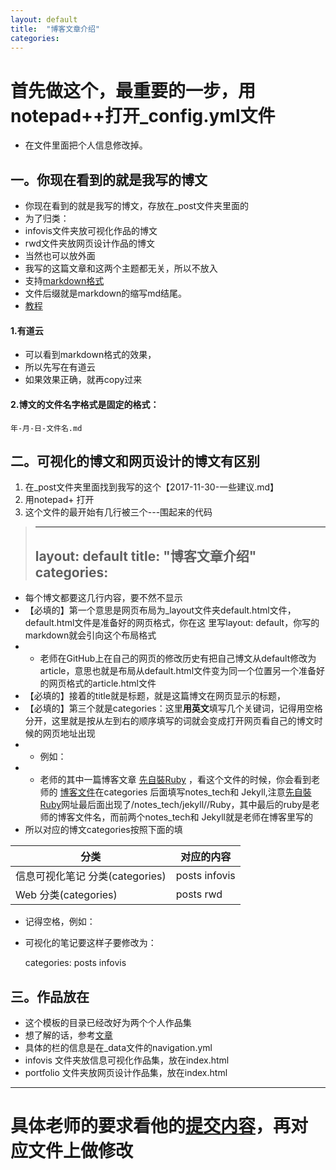 ```yaml
---
layout: default
title:  "博客文章介绍"
categories: 
---
```


# 首先做这个，最重要的一步，用notepad++打开_config.yml文件

- 在文件里面把个人信息修改掉。

## 一。你现在看到的就是我写的博文

 - 你现在看到的就是我写的博文，存放在_post文件夹里面的
 - 为了归类：
 - infovis文件夹放可视化作品的博文
 - rwd文件夹放网页设计作品的博文
 - 当然也可以放外面
 - 我写的这篇文章和这两个主题都无关，所以不放入
 - 支持[markdown格式](https://www.jianshu.com/p/q81RER)
 - 文件后缀就是markdown的缩写md结尾。
 - [教程](http://wiki.jikexueyuan.com/project/jekyll/posts.html)
 
#### 1.有道云

- 可以看到markdown格式的效果，
- 所以先写在有道云
- 如果效果正确，就再copy过来
 
#### 2.博文的文件名字格式是固定的格式：

```
年-月-日-文件名.md
```

## 二。可视化的博文和网页设计的博文有区别

 1. 在_post文件夹里面找到我写的这个【2017-11-30-一些建议.md】
 2. 用notepad+ 打开
 3. 这个文件的最开始有几行被三个---围起来的代码

> ---
> layout: default
> title:  "博客文章介绍"
> categories:  
> ---

 - 每个博文都要这几行内容，要不然不显示
 - 【必填的】第一个意思是网页布局为_layout文件夹default.html文件，default.html文件是准备好的网页格式，你在这 里写layout: default，你写的markdown就会引向这个布局格式
 - - 老师在GitHub上在自己的网页的修改历史有把自己博文从default修改为article，意思也就是布局从default.html文件变为同一个位置另一个准备好的网页格式的article.html文件
 - 【必填的】接着的title就是标题，就是这篇博文在网页显示的标题，
 - 【必填的】第三个就是categories：这里**用英文**填写几个关键词，记得用空格分开，这里就是按从左到右的顺序填写的词就会变成打开网页看自己的博文时候的网页地址出现
 - - 例如：
 - - 老师的其中一篇博客文章 [先自裝Ruby](https://hanteng.github.io/notes_tech/jekyll/Ruby/) ，看这个文件的时候，你会看到老师的 [博客文件](https://github.com/hanteng/hanteng.github.io/blob/master/_posts/2017-11-30-Ruby.md)在categories 后面填写notes_tech和 Jekyll,注意[先自裝Ruby](https://hanteng.github.io/notes_tech/jekyll/Ruby/)网址最后面出现了/notes_tech/jekyll//Ruby，其中最后的ruby是老师的博客文件名，而前两个notes_tech和 Jekyll就是老师在博客里写的
 - 所以对应的博文categories按照下面的填

分类|对应的内容
-|-
信息可视化笔记 分类(categories)| posts  infovis
Web  分类(categories)|posts rwd 

 - 记得空格，例如：
 - 可视化的笔记要这样子要修改为：

	categories: posts  infovis

## 三。作品放在

- 这个模板的目录已经改好为两个个人作品集
- 想了解的话，参考[文章](https://ccwwen.github.io/rwd/%E5%A6%82%E4%BD%95%E5%A2%9E%E5%8A%A0%E5%AF%BC%E8%88%AA%E6%A0%8F%E8%BF%9B%E4%B8%80%E6%AD%A5%E7%9A%84%E9%A1%B5%E9%9D%A2/)
- 具体的栏的信息是在_data文件的navigation.yml
- infovis 文件夹放信息可视化作品集，放在index.html
- portfolio 文件夹放网页设计作品集，放在index.html


----

# 具体老师的要求看他的[提交内容](https://github.com/hanteng/hanteng.github.io/commits/master)，再对应文件上做修改